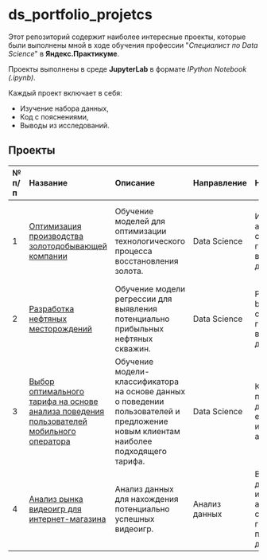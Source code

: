 # ds_portfolio_projetcs
Этот репозиторий содержит наиболее интересные проекты, которые были выполнены мной в ходе обучения профессии "*Специалист по Data Science*" в **Яндекс.Практикуме**.

Проекты выполнены в среде **JupyterLab** в формате *IPython Notebook (.ipynb)*.

Каждый проект включает в себя:
- Изучение набора данных,
- Код с пояснениями,
- Выводы из исследований.

## Проекты

|№ п/п|Название|Описание|Направление|Навыки|Используемые библиотеки| 
|:----|:-------|:-------|:----------|:-----|:----------------------|
|1| [Оптимизация производства золотодобывающей компании](https://github.com/BcVlad/ds_portfolio_projects/tree/main/Оптимизация%20производства%20золотодобывающей%20компании) | Обучение моделей для оптимизации технологического процесса восстановления золота. |Data Science| Исследовательский анализ, проверка статистических гипотез, визуализация данных, регрессия | *pandas, NumPy, matplotlib, Seaborn, SciPy, scikit-learn, CatBoost, LightGBM, XGBoost* |
|2|[Разработка нефтяных месторождений](https://github.com/BcVlad/ds_portfolio_projects/tree/main/Разработка%20нефтяных%20месторождений)| Обучение модели регрессии для выявления потенциально прибыльных нефтяных скважин. |Data Science| Регрессия, bootstrap, проверка статистических гипотез, визуализация данных | *pandas, NumPy, scikit-learn, matplotlib, Seaborn, SciPy* |
|3| [Выбор оптимального тарифа на основе анализа поведения пользователей мобильного оператора](https://github.com/BcVlad/ds_portfolio_projects/tree/main/Выбор%20оптимального%20тарифа%20на%20основе%20анализа%20поведения%20пользователей%20мобильного%20оператора) | Обучение модели-классификатора на основе данных о поведении пользователей и предложение новым клиентам наиболее подходящего тарифа. |Data Science| Классификация, предобработка данных, feature engineering, исследовательский анализ | *pandas, NumPy, scikit-learn, matplotlib* |
|4| [Анализ рынка видеоигр для интернет-магазина](https://github.com/BcVlad/ds_portfolio_projects/tree/main/Анализ%20рынка%20видеоигр%20для%20интернет-магазина) | Анализ данных для нахождения потенциально успешных видеоигр. |Анализ данных| Визуализация данных, исследовательский анализ, проверка статистических гипотез, предобработка данных | *pandas, NumPy, matplotlib, Seaborn, SciPy* |

